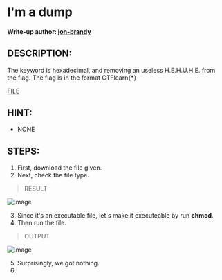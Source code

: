 # I'm a dump
#### Write-up author: [jon-brandy](https://github.com/jon-brandy)
## DESCRIPTION:
The keyword is hexadecimal, and removing an useless H.E.H.U.H.E. from the flag. The flag is in the format CTFlearn{*}

[FILE](https://github.com/Bread-Yolk/ctflearnwu/blob/a42a2a35c6f7036566f33ed0d4acab92b47b7d44/Assets/Forensic/I'm%20a%20dump/file)

## HINT:
- NONE
## STEPS:
1. First, download the file given.
2. Next, check the file type.

> RESULT

![image](https://user-images.githubusercontent.com/70703371/193034897-d8dbd5ae-8633-4a49-b90a-c57a571ece82.png)

3. Since it's an executable file, let's make it executeable by run **chmod**.
4. Then run the file.

> OUTPUT

![image](https://user-images.githubusercontent.com/70703371/193035059-4f4d65f4-e7f8-411a-9df2-8225a54e58d6.png)


5. Surprisingly, we got nothing.
6.
